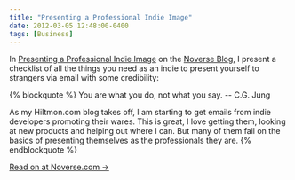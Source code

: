```yaml
---
title: "Presenting a Professional Indie Image"
date: 2012-03-05 12:48:00-0400
tags: [Business]
---
```


In [Presenting a Professional Indie Image](http://www.noverse.com/blog/2012/03/presenting-a-professional-indie-image/) on the [Noverse Blog](http://www.noverse.com), I present a checklist of all the things you need as an indie to present yourself to strangers via email with some credibility:

{% blockquote %}
You are what you do, not what you say. -- C.G. Jung

As my Hiltmon.com blog takes off, I am starting to get emails from indie developers promoting their wares. This is great, I love getting them, looking at new products and helping out where I can. But many of them fail on the basics of presenting themselves as the professionals they are.
{% endblockquote %}

<footer><a rel="full-article" href="http://www.noverse.com/blog/2012/03/presenting-a-professional-indie-image/">Read on at Noverse.com &rarr;</a></footer>
